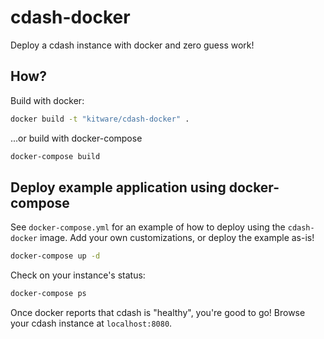 # cdash-docker
Deploy a cdash instance with docker and zero guess work!

## How?

Build with docker:

```bash
docker build -t "kitware/cdash-docker" .
```

...or build with docker-compose

```bash
docker-compose build
```

## Deploy example application using docker-compose

See `docker-compose.yml` for an example of how to deploy using the
`cdash-docker` image.  Add your own customizations, or deploy the example as-is!

```bash
docker-compose up -d
```

Check on your instance's status:

```bash
docker-compose ps
```

Once docker reports that cdash is "healthy", you're good to go!  Browse your
cdash instance at `localhost:8080`.
